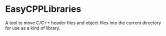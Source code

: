 # EasyCPPLibraries
A tool to move C/C++ header files and object files into the current directory for use as a kind of library.
